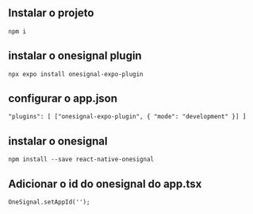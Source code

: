 ## Instalar o projeto
`npm i`

## instalar o onesignal plugin
`npx expo install onesignal-expo-plugin`

## configurar o app.json
`
  "plugins": [
      ["onesignal-expo-plugin",
      {
        "mode": "development"
      }]
    ]
`

## instalar o onesignal
`npm install --save react-native-onesignal`

## Adicionar o id do onesignal do app.tsx
`OneSignal.setAppId('');`